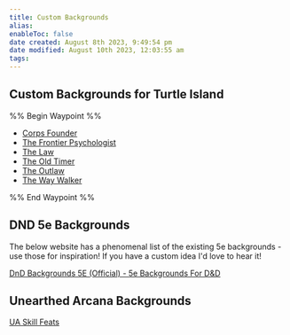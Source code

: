```yaml
---
title: Custom Backgrounds
alias: 
enableToc: false
date created: August 8th 2023, 9:49:54 pm
date modified: August 10th 2023, 12:03:55 am
tags: 
---
```

## Custom Backgrounds for Turtle Island
%% Begin Waypoint %%
- [Corps Founder](./Corps%20Founder.md)
- [The Frontier Psychologist](./The%20Frontier%20Psychologist.md)
- [The Law](./The%20Law.md)
- [The Old Timer](./The%20Old%20Timer.md)
- [The Outlaw](./The%20Outlaw.md)
- [The Way Walker](./The%20Way%20Walker.md)

%% End Waypoint %%

## DND 5e Backgrounds
The below website has a phenomenal list of the existing 5e backgrounds - use those for inspiration! If you have a custom idea I'd love to hear it!

[DnD Backgrounds 5E (Official) - 5e Backgrounds For D&D](https://5ebackgrounds.com/)

## Unearthed Arcana Backgrounds
[UA Skill Feats](https://media.wizards.com/2017/dnd/downloads/UA-SkillFeats.pdf)